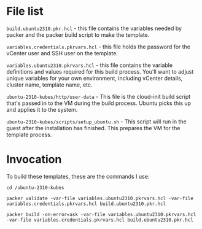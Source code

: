 # File list

`build.ubuntu2310.pkr.hcl` - this file contains the variables needed by packer and the packer build script to make the template.

`variables.credentials.pkrvars.hcl` - this file holds the password for the vCenter user and SSH user on the template.

`variables.ubuntu2310.pkrvars.hcl` - this file contains the variable definitions and values required for this build process. You'll want to adjust unique variables for your own environment, including vCenter details, cluster name, template name, etc.

`ubuntu-2310-kubes/http/user-data` - This file is the cloud-init build script that's passed in to the VM during the build process. Ubuntu picks this up and applies it to the system.

`ubuntu-2310-kubes/scripts/setup_ubuntu.sh` - This script will run in the guest after the installation has finished. This prepares the VM for the template process.

# Invocation
To build these templates, these are the commands I use:

`cd /ubuntu-2310-kubes`

`packer validate -var-file variables.ubuntu2310.pkrvars.hcl -var-file variables.credentials.pkrvars.hcl build.ubuntu2310.pkr.hcl`

`packer build -on-error=ask -var-file variables.ubuntu2310.pkrvars.hcl -var-file variables.credentials.pkrvars.hcl build.ubuntu2310.pkr.hcl`
